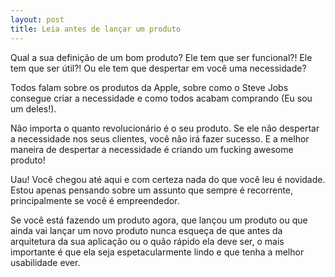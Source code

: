 ```yaml
---
layout: post
title: Leia antes de lançar um produto
---
```


Qual a sua definição de um bom produto? Ele tem que ser funcional?! Ele tem que ser útil?! Ou ele tem que despertar em você uma necessidade?

Todos falam sobre os produtos da Apple, sobre como o Steve Jobs consegue criar a necessidade e como todos acabam comprando (Eu sou um deles!).

Não importa o quanto revolucionário é o seu produto. Se ele não despertar a necessidade nos seus clientes, você não irá fazer sucesso. E a melhor maneira de despertar a necessidade é criando um fucking awesome produto!

Uau! Você chegou até aqui e com certeza nada do que você leu é novidade. Estou apenas pensando sobre um assunto que sempre é recorrente, principalmente se você é empreendedor.

Se você está fazendo um produto agora, que lançou um produto ou que ainda vai lançar um novo produto nunca esqueça de que antes da arquitetura da sua aplicação ou o quão rápido ela deve ser, o mais importante é que ela seja espetacularmente lindo e que tenha a melhor usabilidade ever.
